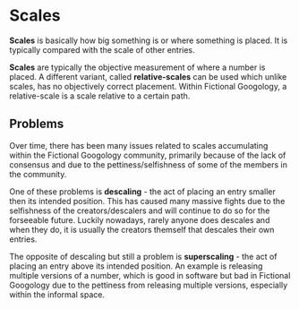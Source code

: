 # Scales

**Scales** is basically how big something is or where something is placed. It is typically compared with the scale of other entries.

**Scales** are typically the objective measurement of where a number is placed. A different variant, called **relative-scales** can be used which unlike scales, has no objectively correct placement. Within Fictional Googology, a relative-scale is a scale relative to a certain path.

## Problems

Over time, there has been many issues related to scales accumulating within the Fictional Googology community, primarily because of the lack of consensus and due to the pettiness/selfishness of some of the members in the community.

One of these problems is **descaling** - the act of placing an entry smaller then its intended position. This has caused many massive fights due to the selfishness of the creators/descalers and will continue to do so for the forseeable future. Luckily nowadays, rarely anyone does descales and when they do, it is usually the creators themself that descales their own entries.

The opposite of descaling but still a problem is **superscaling** - the act of placing an entry above its intended position. An example is releasing multiple versions of a number, which is good in software but bad in Fictional Googology due to the pettiness from releasing multiple versions, especially within the informal space.
